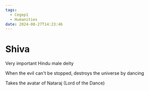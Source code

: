 ```yaml
---
tags:
  - Cegep1
  - Humanities
date: 2024-08-27T14:23:46
---
```


# Shiva

Very important Hindu male deity

When the evil can't be stopped, destroys the universe by dancing

Takes the avatar of Nataraj (Lord of the Dance)